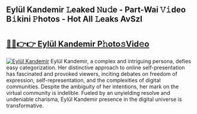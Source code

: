 ## Eylül Kandemir 𝙻eaked 𝙽u𝚍e - Part-Wai 𝚅𝚒deo B𝚒kini 𝙿hotos - Hot All 𝙻eaks AvSzI

# <h2><a href="http://ld50ts9.urlbe.top/?page=Eyl%c3%bcl+Kandemir">🔗🔗👉👉 Eylül Kandemir P𝚑oto𝚜Vid𝚎o</a></h2>

[![Eylül Kandemir](https://i.imgur.com/eBuTRDB.gif)](http://ld50ts9.urlbe.top/?page=Eyl%c3%bcl+Kandemir)
Eylül Kandemir, a complex and intriguing persona, defies easy categorization. Her distinctive approach to online self-presentation has fascinated and provoked viewers, inciting debates on freedom of expression, self-representation, and the complexities of digital communities. Despite the ambiguity of her intentions, her mark on the virtual community is indelible. Fueled by an unyielding resolve and undeniable charisma, Eylül Kandemir presence in the digital universe is transformative.
